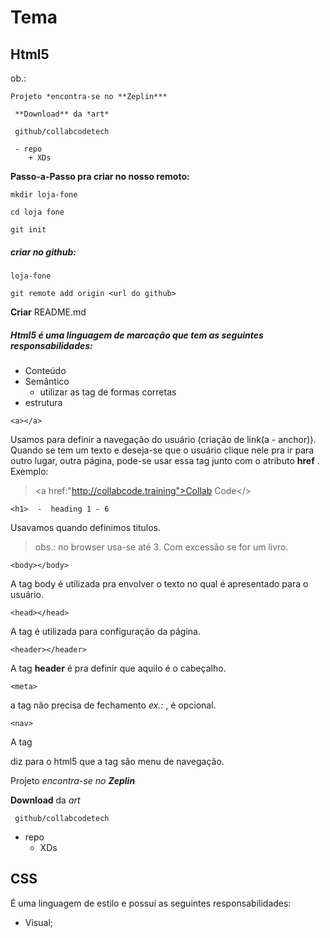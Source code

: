 # Tema
## Html5

ob.:
```
Projeto *encontra-se no **Zeplin***

 **Download** da *art*

 github/collabcodetech

 - repo
    + XDs
```
**Passo-a-Passo pra criar no nosso remoto:**

```
mkdir loja-fone
```
```
cd loja fone
```
```
git init
```

##### criar no github:
```
loja-fone
```
```
git remote add origin <url do github>
```

 **Criar** README.md 


##### Html5 é uma linguagem de marcação que tem as seguintes responsabilidades:

- Conteúdo
- Semântico
    + utilizar as tag de formas corretas
- estrutura
 
 ```
 <a></a>
 ```
 Usamos para definir a navegação do usuário (criação de link(a - anchor)). Quando se tem um texto e deseja-se que o usuário clique nele pra ir para outro lugar, outra página, pode-se usar essa tag junto com o atributo **href** .
 Exemplo:
 > <a href:"http://collabcode.training">Collab Code</>
    
 ```
 <h1>  -  heading 1 - 6
 ```
 Usavamos quando definimos titulos.
 
 > obs.: no browser usa-se até 3. Com excessão se for um livro.
 
 ```
 <body></body>
 ```
 A tag body é utilizada pra envolver o texto no qual é apresentado para o usuário.
 ```
 <head></head>
 ```
 A tag <head> é utilizada para configuração da página.
    
 ```   
 <header></header>
 ```
 A tag **header** é pra definir que aquilo é o cabeçalho. 
 ```
 <meta>
 ```
 a tag <meta> não precisa de fechamento *ex.:<meta />* , é opcional.
 
 ```
 <nav>
 ```
 A tag <nav> diz para o html5 que a tag <a> são menu de navegação.

 
 Projeto *encontra-se no **Zeplin***

 **Download** da *art*
```
 github/collabcodetech
 ```
 - repo
    + XDs

## CSS

É uma linguagem de estilo e possuí as seguintes responsabilidades:

- Visual;
